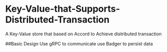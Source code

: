 # Key-Value-that-Supports-Distributed-Transaction
A Key-Value store that based on Accord to Achieve distributed transaction

##Basic Design
Use gRPC to communicate
use Badger to persist data

